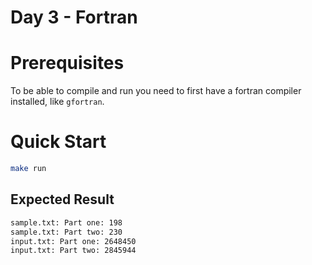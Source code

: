 # Day 3 - Fortran

# Prerequisites

To be able to compile and run you need to first have a fortran compiler installed, like `gfortran`.

# Quick Start

```bash
make run
```

## Expected Result

```txt
sample.txt: Part one: 198
sample.txt: Part two: 230
input.txt: Part one: 2648450
input.txt: Part two: 2845944
```